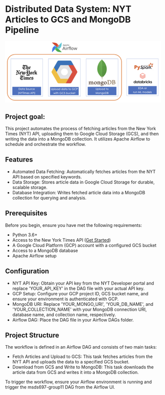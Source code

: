 # Distributed Data System: NYT Articles to GCS and MongoDB Pipeline
<div align="center">
  <img src="flow.png" alt="Image 1">
</div>

## Project goal: 
This project automates the process of fetching articles from the New York Times (NYT) API, uploading them to Google Cloud Storage (GCS), and then writing the data into a MongoDB collection. It utilizes Apache Airflow to schedule and orchestrate the workflow.

## Features
- Automated Data Fetching: Automatically fetches articles from the NYT API based on specified keywords.
- Data Storage: Stores article data in Google Cloud Storage for durable, scalable storage.
- Database Integration: Writes fetched article data into a MongoDB collection for querying and analysis.

## Prerequisites
Before you begin, ensure you have met the following requirements:
- Python 3.6+
- Access to the New York Times API ([Get Started](https://developer.nytimes.com/docs/articlesearch-product/1/overview))
- A Google Cloud Platform (GCP) account with a configured GCS bucket
- Access to a MongoDB database
- Apache Airflow setup

## Configuration
- NYT API Key: Obtain your API key from the NYT Developer portal and replace 'YOUR_API_KEY' in the DAG file with your actual API key.
- GCP Setup: Configure your GCP project ID, GCS bucket name, and ensure your environment is authenticated with GCP.
- MongoDB URI: Replace 'YOUR_MONGO_URI', 'YOUR_DB_NAME', and 'YOUR_COLLECTION_NAME' with your MongoDB connection URI, database name, and collection name, respectively.
- Airflow DAG: Place the DAG file in your Airflow DAGs folder.

## Project Structure
The workflow is defined in an Airflow DAG and consists of two main tasks:

- Fetch Articles and Upload to GCS: This task fetches articles from the NYT API and uploads the data to a specified GCS bucket.
- Download from GCS and Write to MongoDB: This task downloads the article data from GCS and writes it into a MongoDB collection.

To trigger the workflow, ensure your Airflow environment is running and trigger the msds697-group11 DAG from the Airflow UI.
